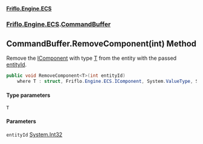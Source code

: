 #### [Friflo.Engine.ECS](index.md#'index')
### [Friflo.Engine.ECS](Friflo.Engine.ECS.md#'Friflo.Engine.ECS').[CommandBuffer](CommandBuffer.md#'Friflo.Engine.ECS.CommandBuffer')

## CommandBuffer.RemoveComponent<T>(int) Method

Remove the [IComponent](IComponent.md#'Friflo.Engine.ECS.IComponent') with type [T](CommandBuffer.RemoveComponent_T_(int).md#Friflo.Engine.ECS.CommandBuffer.RemoveComponent_T_(int).T#'Friflo.Engine.ECS.CommandBuffer.RemoveComponent<T>(int).T') from the entity with the passed [entityId](CommandBuffer.RemoveComponent_T_(int).md#Friflo.Engine.ECS.CommandBuffer.RemoveComponent_T_(int).entityId#'Friflo.Engine.ECS.CommandBuffer.RemoveComponent<T>(int).entityId').

```csharp
public void RemoveComponent<T>(int entityId)
    where T : struct, Friflo.Engine.ECS.IComponent, System.ValueType, System.ValueType;
```
#### Type parameters

<a name='Friflo.Engine.ECS.CommandBuffer.RemoveComponent_T_(int).T'></a>

`T`
#### Parameters

<a name='Friflo.Engine.ECS.CommandBuffer.RemoveComponent_T_(int).entityId'></a>

`entityId` [System.Int32](https://docs.microsoft.com/en-us/dotnet/api/System.Int32#'System.Int32')